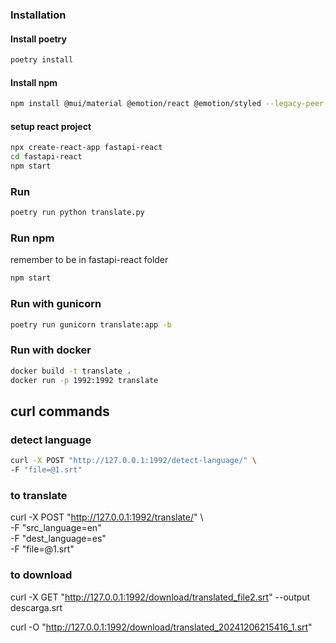 ### Installation
#### Install poetry

```bash 
poetry install
```
#### Install npm
```bash
npm install @mui/material @emotion/react @emotion/styled --legacy-peer-deps
```
#### setup react project
```bash
npx create-react-app fastapi-react
cd fastapi-react
npm start
```

### Run
```bash
poetry run python translate.py
```

### Run npm
remember to be in fastapi-react folder
```bash
npm start
```

### Run with gunicorn
```bash
poetry run gunicorn translate:app -b
```
### Run with docker
```bash
docker build -t translate .
docker run -p 1992:1992 translate
```



## curl commands

### detect language
```bash     
curl -X POST "http://127.0.0.1:1992/detect-language/" \                 
-F "file=@1.srt"  
```
### to translate

curl -X POST "http://127.0.0.1:1992/translate/" \                       
-F "src_language=en" \
-F "dest_language=es" \
-F "file=@1.srt"


### to download
curl -X GET "http://127.0.0.1:1992/download/translated_file2.srt" --output descarga.srt

curl -O "http://127.0.0.1:1992/download/translated_20241206215416_1.srt"